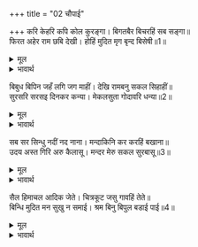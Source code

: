 +++
title = "02 चौपाई"

+++
करि केहरि कपि कोल कुरङ्गा। बिगतबैर बिचरहिं सब सङ्गा॥  
फिरत अहेर राम छबि देखी। होहिं मुदित मृग बृन्द बिसेषी॥1॥  

<details><summary>मूल</summary>

करि केहरि कपि कोल कुरङ्गा। बिगतबैर बिचरहिं सब सङ्गा॥  
फिरत अहेर राम छबि देखी। होहिं मुदित मृग बृन्द बिसेषी॥1॥  
</details>

<details><summary>भावार्थ</summary>

हाथी, सिंह, बन्दर, सूअर और हिरन, ये सब वैर छोडकर साथ-साथ विचरते हैं। शिकार के लिए फिरते हुए श्री रामचन्द्रजी की छबि को देखकर पशुओं के समूह विशेष आनन्दित होते हैं॥1॥  
</details>

बिबुध बिपिन जहँ लगि जग माहीं। देखि रामबनु सकल सिहाहीं॥  
सुरसरि सरसइ दिनकर कन्या। मेकलसुता गोदावरि धन्या॥2॥  

<details><summary>मूल</summary>

बिबुध बिपिन जहँ लगि जग माहीं। देखि रामबनु सकल सिहाहीं॥  
सुरसरि सरसइ दिनकर कन्या। मेकलसुता गोदावरि धन्या॥2॥  
</details>

<details><summary>भावार्थ</summary>

जगत में जहाँ तक (जितने) देवताओं के वन हैं, सब श्री रामजी के वन को देखकर सिहाते हैं, गङ्गा, सरस्वती, सूर्यकुमारी यमुना, नर्मदा, गोदावरी आदि धन्य (पुण्यमयी) नदियाँ,॥2॥  
</details>

सब सर सिन्धु नदीं नद नाना। मन्दाकिनि कर करहिं बखाना॥  
उदय अस्त गिरि अरु कैलासू। मन्दर मेरु सकल सुरबासू॥3॥  

<details><summary>मूल</summary>

सब सर सिन्धु नदीं नद नाना। मन्दाकिनि कर करहिं बखाना॥  
उदय अस्त गिरि अरु कैलासू। मन्दर मेरु सकल सुरबासू॥3॥  
</details>

<details><summary>भावार्थ</summary>

सारे तालाब, समुद्र, नदी और अनेकों नद सब मन्दाकिनी की बडाई करते हैं। उदयाचल, अस्ताचल, कैलास, मन्दराचल और सुमेरु आदि सब, जो देवताओं के रहने के स्थान हैं,॥3॥  
</details>

सैल हिमाचल आदिक जेते। चित्रकूट जसु गावहिं तेते॥  
बिन्धि मुदित मन सुखु न समाई। श्रम बिनु बिपुल बडाई पाई॥4॥  

<details><summary>मूल</summary>

सैल हिमाचल आदिक जेते। चित्रकूट जसु गावहिं तेते॥  
बिन्धि मुदित मन सुखु न समाई। श्रम बिनु बिपुल बडाई पाई॥4॥  
</details>

<details><summary>भावार्थ</summary>

और हिमालय आदि जितने पर्वत हैं, सभी चित्रकूट का यश गाते हैं। विन्ध्याचल बडा आनन्दित है, उसके मन में सुख समाता नहीं, क्योङ्कि उसने बिना परिश्रम ही बहुत बडी बडाई पा ली है॥4॥  
</details>

<div class="audioEmbed"  caption="AIR-वाचनम्" src="https://archive
.org/download/rAmcharitmAnas-AIR/EPI-178.mp3"></div>
